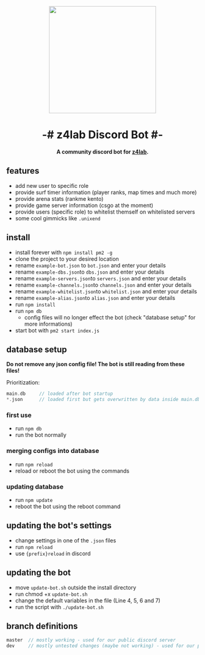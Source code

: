 <p align="center">
    <img src="https://z4lab.com/images/discord-bot-transparent.png" height="280" />
    <h1 align="center">-# z4lab Discord Bot #-</h1>
    <strong>
         <p align="center">
              A community discord bot for <a href="https://z4lab.com/">z4lab</a>.
         </p>
    </strong>
</p>

## features
-   add new user to specific role
-   provide surf timer information (player ranks, map times and much more)
-   provide arena stats (rankme kento)
-   provide game server information (csgo at the moment)
-   provide users (specific role) to whitelist themself on whitelisted servers
-   some cool gimmicks like `.unixend`

## install
-   install forever with `npm install pm2 -g`
-   clone the project to your desired location
-   rename `example-bot.json` to `bot.json` and enter your details
-   rename `example-dbs.json`to `dbs.json` and enter your details
-   rename `example-servers.json`to `servers.json` and enter your details
-   rename `example-channels.json`to `channels.json` and enter your details
-   rename `example-whitelist.json`to `whitelist.json` and enter your details
-   rename `example-alias.json`to `alias.json` and enter your details
-   run `npm install`
-   run `npm db`
    - config files will no longer effect the bot (check "database setup" for more informations)
-   start bot with `pm2 start index.js`

## database setup

<strong>Do not remove any json config file! The bot is still reading from these files!</strong>

Prioritization: 

```php
main.db 	// loaded after bot startup
*.json		// loaded first but gets overwritten by data inside main.db
```

### first use

-   run `npm db`
-   run the bot normally

### merging configs into database

-   run `npm reload`
-   reload or reboot the bot using the commands

### updating database

-   run `npm update`
-   reboot the bot using the reboot command
 

## updating the bot's settings
-   change settings in one of the `.json` files
-   run `npm reload`
-   use `{prefix}reload` in discord

## updating the bot
-   move `update-bot.sh` outside the install directory
-   run chmod +x `update-bot.sh`
-   change the default variables in the file (Line 4, 5, 6 and 7)
-   run the script with `./update-bot.sh`

## branch definitions

```php
master 	// mostly working - used for our public discord server
dev 	// mostly untested changes (maybe not working) - used for our private dev discord server
```